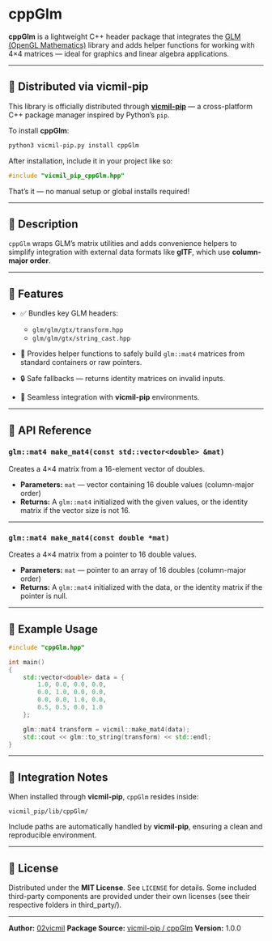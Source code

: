# cppGlm

**cppGlm** is a lightweight C++ header package that integrates the [GLM (OpenGL Mathematics)](https://github.com/g-truc/glm) library and adds helper functions for working with 4×4 matrices — ideal for graphics and linear algebra applications.

---

## 🧩 Distributed via **vicmil-pip**

This library is officially distributed through **[vicmil-pip](https://github.com/vicmil-pip-v2/vicmil-pip)** — a cross-platform C++ package manager inspired by Python’s `pip`.

To install **cppGlm**:

```bash
python3 vicmil-pip.py install cppGlm
```

After installation, include it in your project like so:

```cpp
#include "vicmil_pip_cppGlm.hpp"
```

That’s it — no manual setup or global installs required!

---

## 📘 Description

`cppGlm` wraps GLM’s matrix utilities and adds convenience helpers to simplify integration with external data formats like **glTF**, which use **column-major order**.

---

## 🚀 Features

- ✅ Bundles key GLM headers:

  - `glm/glm/gtx/transform.hpp`
  - `glm/glm/gtx/string_cast.hpp`

- 🧠 Provides helper functions to safely build `glm::mat4` matrices from standard containers or raw pointers.
- 🔒 Safe fallbacks — returns identity matrices on invalid inputs.
- 🧩 Seamless integration with **vicmil-pip** environments.

---

## 🧱 API Reference

### `glm::mat4 make_mat4(const std::vector<double> &mat)`

Creates a 4×4 matrix from a 16-element vector of doubles.

- **Parameters:**
  `mat` — vector containing 16 double values (column-major order)
- **Returns:**
  A `glm::mat4` initialized with the given values, or the identity matrix if the vector size is not 16.

---

### `glm::mat4 make_mat4(const double *mat)`

Creates a 4×4 matrix from a pointer to 16 double values.

- **Parameters:**
  `mat` — pointer to an array of 16 doubles (column-major order)
- **Returns:**
  A `glm::mat4` initialized with the data, or the identity matrix if the pointer is null.

---

## 🧠 Example Usage

```cpp
#include "cppGlm.hpp"

int main()
{
    std::vector<double> data = {
        1.0, 0.0, 0.0, 0.0,
        0.0, 1.0, 0.0, 0.0,
        0.0, 0.0, 1.0, 0.0,
        0.5, 0.5, 0.0, 1.0
    };

    glm::mat4 transform = vicmil::make_mat4(data);
    std::cout << glm::to_string(transform) << std::endl;
}
```

---

## 🧰 Integration Notes

When installed through **vicmil-pip**, `cppGlm` resides inside:

```
vicmil_pip/lib/cppGlm/
```

Include paths are automatically handled by **vicmil-pip**, ensuring a clean and reproducible environment.

---

## 🪪 License

Distributed under the **MIT License**.
See `LICENSE` for details.
Some included third-party components are provided under their own licenses (see their respective folders in third_party/).

---

**Author:** [02vicmil](https://github.com/02vicmil)
**Package Source:** [vicmil-pip / cppGlm](https://github.com/vicmil-pip-v2)
**Version:** 1.0.0

